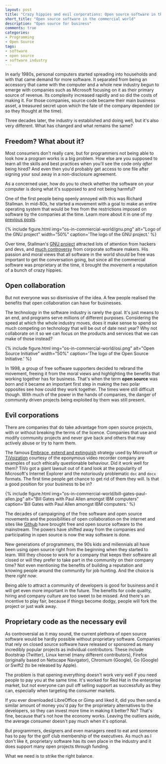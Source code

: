 ```yaml
---
layout: post
title: "Crazy hippies and evil corporations: Open source software in the commercial world"
short_title: "Open source software in the commercial world"
description: "Open source for business"
comments: true
categories:
- Programming
- Open Source
tags:
- software
- open source
- software industry
---
```


In early 1980s, personal computers started spreading into households and with
that came demand for more software. It separated from being an accessory that
came with the computer and a whole new industry begun to emerge with companies
such as Microsoft focusing on it as their primary source of revenue. Its
complexity increased rapidly and so did the costs of making it. For
those companies, source code became their main business asset, a treasured
secret upon which the fate of the company depended (or so they thought at the
time).

Three decades later, the industry is established and doing well, but it's also
very different. What has changed and what remains the same?

## Freedom? What about it?

Most consumers don't really care, but for programmers not being able to look
how a program works is a big problem. How else are you supposed to learn all
the skills and best practices when you'll see the code only _after_ being
hired? And even then you'd probably get access to one file after signing your
soul away in a non-disclosure agreement.

As a concerned user, how do you to check whether the software on your computer
is doing what it's supposed to and not being harmful?

One of the first people being openly annoyed with this was Richard Stallman. In
mid-80s, he started a movement with a goal to make an entire operating system
that would be free from the restrictions imposed on software by the companies
at the time. Learn more about it in one of my [previous
posts](http://radek.io/2015/07/06/fs-vs-os/).

{% include figure.html img="os-in-commercial-world/gnu.png" alt="Logo of the GNU project" width="50%" caption='The logo of the GNU project.' %}

Over time, Stallman's [GNU project](https://www.gnu.org/home.en.html) attracted
lots of attention from hackers and devs, and [much
controversy](http://news.cnet.com/2100-1001-257001.html&tag=mncol%3btxt) from
corporate software makers. His passion and moral views that all
software in the world should be free was important to get the conversation
going, but since all the commercial software was proprietary at the time,
it brought the movement a reputation of a bunch of crazy hippies.

## Open collaboration

But not everyone was so dismissive of the idea. A few people realised the
benefits that open collaboration can have for businesses.

The technology in the software industry is rarely the goal. It's just means to
an end, and programs serve millions of different purposes. Considering the
speed at which the whole industry moves, does it make sense to spend so much
competing on technology that will be out of date next year? Why not collaborate
on it so we can focus on the products and services that we can make of those
instead?

{% include figure.html img="os-in-commercial-world/osi.png" alt="Open Source Initiative" width="50%" caption='The logo of the Open Source Initiative.' %}

In 1998, a group of free software supporters decided to rebrand the movement,
freeing it from the moral views and highlighting the benefits that working
together has for business. That's when the term **open source** was born and it
became an important first step in making the two polar opposites see how could
they work together. The times were still difficult though. With much of the
power in the hands of companies, the danger of community driven projects being
exploited by them was still present.

## Evil corporations

There are companies that do take advantage from open source projects, with or
without breaking the terms of the licence. Companies that use and modify
community projects and never give back and others that may actively abuse or
try to harm them.

The famous [Embrace, extend and
extinguish](https://en.wikipedia.org/wiki/Embrace,_extend_and_extinguish)
strategy used by Microsoft or
[TiVoization](https://en.wikipedia.org/wiki/Tivoization) courtesy of the
eponymous video recorder company are examples of such ethically questionable
behaviour. Did it work well for them? TiVo got a giant lawsuit out of it and
look at the popularity of Microsoft's Internet Explorer and the notoriously
problematic `doc` and `docx` formats. The first time people get chance to get
rid of them they will. Is that a good position for your business to be in?

{% include figure.html img="os-in-commercial-world/bill-gates-paul-allen.jpg" alt="Bill Gates with Paul Allen amongst IBM computers" caption='Bill Gates with Paul Allen amongst IBM computers.' %}

The decades of campaigning of the free software and open source movements and
the possibilities of open collaboration on the internet and sites like
[Github](https://github.com) have brought free and open source software to the
mainstream. The powers have shifted away from the companies and participating
in open source is now the way software is done.

New generations of programmers, the 90s kids and millennials all have been
using open source right from the beginning when they started to learn. Will
they choose to work for a company that keeps their software all closed or will
they prefer to take part in the community on their company time? Not even
mentioning the benefits of building a reputation and knowing people around the
community for job hunting. And the choice is there _right now_.

Being able to attract a community of developers is good for business and it
will get even more important in the future. The benefits for code quality,
hiring and company culture are too sweet to be missed. And there's an
incentive to play fair, because if things become dodgy, people will fork the
project or just walk away.

## Proprietary code as the necessary evil

As controversial as it may sound, the current plethora of open source software
would be hardly possible without proprietary software. Companies that rely on
closed source software have released or sponsored as many incredibly popular
projects as individual contributors. These include Bootstrap (Twitter), Linux
kernel (many different contributors), Firefox (originally based on Netscape
Navigator), Chromium (Google), Go (Google) or Swift2 (to be released by Apple).

The problem is that opening everything doesn't work very well if you need
people to pay you at the same time. It's worked for Red Hat in the enterprise
market, but not everyone can pull off selling support as successfully as they
can, especially when targeting the consumer markets.

If you ever downloaded LibreOffice or Gimp and liked it, did you then send a
similar amount of money you'd pay for the proprietary alternatives to the
developers, so they can invest more time in making it better? No? That's fine,
because that's not how the economy works. Leaving the outliers aside, the
average consumer doesn't pay much when it's optional.

But programmers, designers and even managers need to eat and someone has to pay
for the golf club membership of the executives. As much as I don't like it,
proprietary software has its own place in the industry and it does support many
open projects through funding.

What we need is to strike the right balance.
